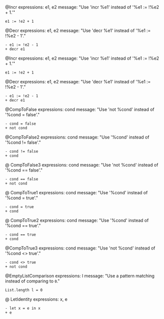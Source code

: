 @Incr
expressions: e1, e2
message: "Use 'incr %e1' instead of '%e1 := !%e2 + 1.'"
```
e1 := !e2 + 1
```

@Decr
expressions: e1, e2
message:  "Use 'decr %e1' instead of '%e1 := !%e2 - 1'."
```
- e1 := !e2 - 1
+ decr e1
```

@Incr
expressions: e1, e2
message: "Use 'incr %e1' instead of '%e1 := !%e2 + 1.'"
```
e1 := !e2 + 1
```

@Decr
expressions: e1, e2
message:  "Use 'decr %e1' instead of '%e1 := !%e2 - 1'."
```
- e1 := !e2 - 1
+ decr e1
```

@CompToFalse
expressions: cond
message: "Use 'not %cond' instead of '%cond = false'."
```
- cond = false
+ not cond
```

@CompToFalse2
expressions: cond
message: "Use '%cond' instead of '%cond != false'."
```
- cond != false 
+ cond 
```

@ CompToFalse3
expressions: cond
message: "Use 'not %cond' instead of '%cond == false'."
```
- cond == false
+ not cond
```

@ CompToTrue1
expressions: cond
message: "Use '%cond' instead of '%cond = true'."
```
- cond = true
+ cond
```

@ CompToTrue2
expressions: cond
message: "Use '%cond' instead of '%cond == true'."
```
- cond == true
+ cond
```

@CompToTrue3
expressions: cond
message: "Use 'not %cond' instead of '%cond <> true'."
```
- cond <> true
+ not cond
```

@EmptyListComparison
expressions: l
message: "Use a pattern matching instead of comparing to `0`."
```
List.length l = 0
```

@ LetIdentity
expressions: x, e
```
- let x = e in x
+ e
```
